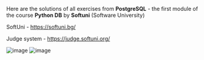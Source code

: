 Here are the solutions of all exercises from **PostgreSQL** - the first module of the course **Python DB** by **Softuni** (Software University)

SoftUni - https://softuni.bg/

Judge system - https://judge.softuni.org/

![image](https://github.com/StivanD/PostgreSQL/assets/62377138/8d5f9f9d-96f4-42f0-9d80-44df9a0fd60e)
![image](https://github.com/StivanD/PostgreSQL/assets/62377138/6397bfd1-8d95-4962-b980-db9d8e5dfa6c)
